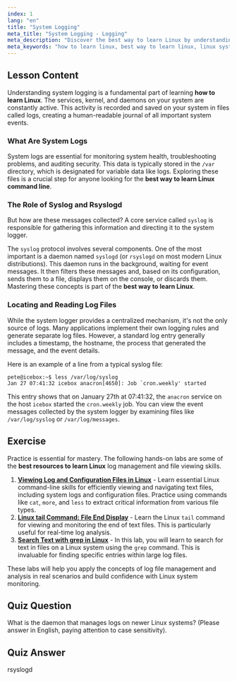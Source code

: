 ```yaml
---
index: 1
lang: "en"
title: "System Logging"
meta_title: "System Logging - Logging"
meta_description: "Discover the best way to learn Linux by understanding system logging. This guide covers syslog, rsyslogd, and how to find and read log files in /var/log. A key part of any free online Linux course."
meta_keywords: "how to learn linux, best way to learn linux, linux system logging, syslog, rsyslogd, var log, system logs, learn linux command line, best resources to learn linux"
---
```


## Lesson Content

Understanding system logging is a fundamental part of learning **how to learn Linux**. The services, kernel, and daemons on your system are constantly active. This activity is recorded and saved on your system in files called logs, creating a human-readable journal of all important system events.

### What Are System Logs

System logs are essential for monitoring system health, troubleshooting problems, and auditing security. This data is typically stored in the `/var` directory, which is designated for variable data like logs. Exploring these files is a crucial step for anyone looking for the **best way to learn Linux command line**.

### The Role of Syslog and Rsyslogd

But how are these messages collected? A core service called `syslog` is responsible for gathering this information and directing it to the system logger.

The `syslog` protocol involves several components. One of the most important is a daemon named `syslogd` (or `rsyslogd` on most modern Linux distributions). This daemon runs in the background, waiting for event messages. It then filters these messages and, based on its configuration, sends them to a file, displays them on the console, or discards them. Mastering these concepts is part of the **best way to learn Linux**.

### Locating and Reading Log Files

While the system logger provides a centralized mechanism, it's not the only source of logs. Many applications implement their own logging rules and generate separate log files. However, a standard log entry generally includes a timestamp, the hostname, the process that generated the message, and the event details.

Here is an example of a line from a typical syslog file:

```plaintext
pete@icebox:~$ less /var/log/syslog
Jan 27 07:41:32 icebox anacron[4650]: Job `cron.weekly' started
```

This entry shows that on January 27th at 07:41:32, the `anacron` service on the host `icebox` started the `cron.weekly` job. You can view the event messages collected by the system logger by examining files like `/var/log/syslog` or `/var/log/messages`.

## Exercise

Practice is essential for mastery. The following hands-on labs are some of the **best resources to learn Linux** log management and file viewing skills.

1.  **[Viewing Log and Configuration Files in Linux](https://labex.io/labs/linux-viewing-log-and-configuration-files-in-linux-387914)** - Learn essential Linux command-line skills for efficiently viewing and navigating text files, including system logs and configuration files. Practice using commands like `cat`, `more`, and `less` to extract critical information from various file types.
2.  **[Linux tail Command: File End Display](https://labex.io/labs/linux-linux-tail-command-file-end-display-214303)** - Learn the Linux `tail` command for viewing and monitoring the end of text files. This is particularly useful for real-time log analysis.
3.  **[Search Text with grep in Linux](https://labex.io/labs/comptia-search-text-with-grep-in-linux-590841)** - In this lab, you will learn to search for text in files on a Linux system using the `grep` command. This is invaluable for finding specific entries within large log files.

These labs will help you apply the concepts of log file management and analysis in real scenarios and build confidence with Linux system monitoring.

## Quiz Question

What is the daemon that manages logs on newer Linux systems? (Please answer in English, paying attention to case sensitivity).

## Quiz Answer

rsyslogd
